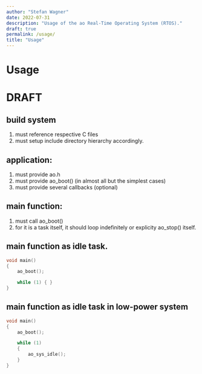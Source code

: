 ```yaml
---
author: "Stefan Wagner"
date: 2022-07-31
description: "Usage of the ao Real-Time Operating System (RTOS)."
draft: true
permalink: /usage/
title: "Usage"
---
```


# Usage

# DRAFT

## build system

1. must reference respective C files
2. must setup include directory hierarchy accordingly.

## application:

1. must provide ao.h
2. must provide ao_boot() (in almost all but the simplest cases)
3. must provide several callbacks (optional)

## main function:

1. must call ao_boot()
2. for it is a task itself, it should loop indefinitely or explicity ao_stop() itself.

## main function as idle task.

```c
void main()
{
    ao_boot();

    while (1) { }
}
```

## main function as idle task in low-power system

```c
void main()
{
    ao_boot();

    while (1)
    {
        ao_sys_idle();
    }
}
```
